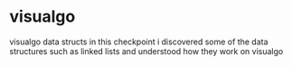 # visualgo
visualgo data structs
in this checkpoint i discovered some of the data structures such as linked lists and understood how they work on visualgo
